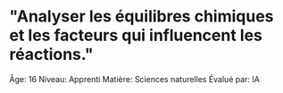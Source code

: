 # "Analyser les équilibres chimiques et les facteurs qui influencent les réactions."

Âge: 16
Niveau: Apprenti
Matière: Sciences naturelles
Évalué par: IA